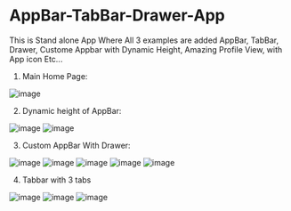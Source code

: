 # AppBar-TabBar-Drawer-App
 
 This is Stand alone App Where All 3 examples are added  AppBar, TabBar, Drawer, Custome Appbar with Dynamic Height, Amazing Profile View, with App icon Etc...
 
1. Main Home Page:
 
![image](https://user-images.githubusercontent.com/71213359/134771817-7cc2f665-a4fe-416c-b974-ceaae43b1983.png)

 
2. Dynamic height of AppBar:

![image](https://user-images.githubusercontent.com/71213359/134771835-110b533f-2f5f-4e31-9171-ad1f6492d42b.png)
![image](https://user-images.githubusercontent.com/71213359/134771888-b53ae0e2-bea0-4dda-90dd-91cd65484c15.png)

3. Custom AppBar With Drawer:

![image](https://user-images.githubusercontent.com/71213359/134771923-31b2c1bc-5739-491a-8bfe-187875f11016.png)
![image](https://user-images.githubusercontent.com/71213359/134771942-eac5dc89-a4a0-487d-afc9-918cf751febd.png)
![image](https://user-images.githubusercontent.com/71213359/134771962-d830f931-ce49-413b-8f79-18e67f75c7ef.png)
![image](https://user-images.githubusercontent.com/71213359/134771981-54f564b4-a623-4977-a8b9-41198d1afe84.png)
![image](https://user-images.githubusercontent.com/71213359/134772001-c6652691-c06c-4bed-989d-092de20e72b9.png)

4. Tabbar with 3 tabs

![image](https://user-images.githubusercontent.com/71213359/134772031-0a4056d7-acc0-43c8-b0e6-b8d9916e75db.png)
![image](https://user-images.githubusercontent.com/71213359/134772038-51e09c45-cf2c-43da-b5be-d14b4b4b8d16.png)
![image](https://user-images.githubusercontent.com/71213359/134772046-768827c2-9e94-40ca-8cc0-c4a8e1526c54.png)

